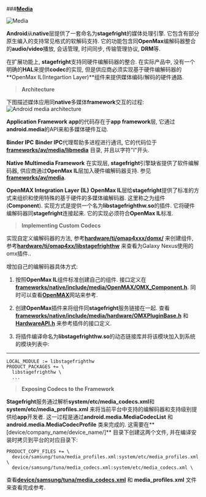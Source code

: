 
###[**Media**](http://source.android.com/devices/media.html)

![Media](http://source.android.com/devices/images/ape_fwk_hal_media.png)

**Android**从**native**层提供了一套命名为**stagefright**的媒体处理引擎. 它包含有部分原生编入的支持常见格式的软解码支持.  它的功能包含同**OpenMax**编解码器整合的**audio/video**播放, 会话管理, 时间同步, 传输管理协议, **DRM**等.

在扩展功能上, **stagefright**支持同硬件编解码器的整合.  在实际产品中, 没有一个明确的**HAL**来提供**codec**的实现, 但是供应商必须实现基于硬件编解码器的**OpenMax IL(Integartion Layer)**组件来提供媒体编码/解码的硬件通路.

> **Architecture**

下图描述媒体应用同**native**多媒体**framework**交互的过程:
![Android media architecture](http://source.android.com/devices/images/ape_fwk_media.png)


**Application Framework**
**app**的代码存在于**app framework**层, 它通过**android.media**的API来和多媒体硬件互动.

**Binder IPC**
**Binder IPC**代理帮助多进程进行通讯, 它的代码位于[**frameworks/av/media/libmedia**](https://android.googlesource.com/platform/frameworks/av/+/android-5.1.1_r18/media/libmedia/) 目录, 并且以字符"I"开头. 

**Native Multimedia Framework**
在实现层, **stagefright**引擎缺省提供了软件编解码器, 供应商通过**OpenMax IL**层加入硬件编解码器支持. 参见[**frameworks/av/media**](https://android.googlesource.com/platform/frameworks/av/+/android-5.1.1_r18/media/).

**OpenMAX Integration Layer (IL)**
**OpenMax IL**层给**stagefright**提供了标准的方式来组织和使用特殊的基于硬件的多媒体编解码器. 这里称之为组件(**Component**). 实现方式是提供一个名为**libstagefrighthw.so**的插件. 它将硬件编解码器同**stagefright**连接起来. 它的实现必须符合**OpenMax IL**标准.


> **Implementing Custom Codecs**

实现自定义编解码器的方法, 参考[**hardware/ti/omap4xxx/domx/**](https://android.googlesource.com/platform/hardware/ti/omap4xxx/+/android-5.1.1_r18/domx/) 来创建组件, 参考[**hardware/ti/omap4xx/libstagefrighthw**](https://android.googlesource.com/platform/hardware/ti/omap4xxx/+/android-5.1.1_r18/libstagefrighthw/) 来查看为Galaxy Nexus使用的omx插件..

增加自己的编解码器具体方式:

 1. 按照**OpenMax IL**组件标准创建自己的组件.
    接口定义在[**frameworks/native/include/media/OpenMAX/OMX_Component.h**](https://android.googlesource.com/platform/frameworks/native/+/android-5.1.1_r18/include/media/openmax/OMX_Component.h).
    同时可以查看[**OpenMAX**](http://www.khronos.org/openmax/)网站来参考.

 2. 创建**OpenMax**插件来将组件同**stagefright**服务链接在一起. 查看[**frameworks/native/include/media/hardware/OMXPluginBase.h**](https://android.googlesource.com/platform/frameworks/native/+/android-5.1.1_r18/include/media/hardware/OMXPluginBase.h) 和 [**HardwareAPI.h**](https://android.googlesource.com/platform/frameworks/native/+/android-5.1.1_r18/include/media/hardware/HardwareAPI.h) 来参考插件的接口定义.

 3. 将插件编译命名为**libstagefrighthw.so**的动态链接库并将该模块加入到系统的模块列表中:

----------
    LOCAL_MODULE := libstagefrighthw
    PRODUCT_PACKAGES += \
      libstagefrighthw \
      ...


> **Exposing Codecs to the Framework**

**Stagefright**服务通过解析**system/etc/media_codecs.xml**和**system/etc/media_profiles.xml** 来将当前平台中支持的编解码器和支持级别提供给**app**开发者. 这一过程是通过**android.media.MediaCodecList** 和**android.media.MediaCodecProfile** 类来完成的. 这需要在**[device/company_name/device_name/]** 目录下创建这两个文件, 并在编译安装时拷贝到平台的对应目录下:

    PRODUCT_COPY_FILES += \
      device/samsung/tuna/media_profiles.xml:system/etc/media_profiles.xml \
      device/samsung/tuna/media_codecs.xml:system/etc/media_codecs.xml \


查看[**device/samsung/tuna/media_codecs.xml**](https://android.googlesource.com/device/samsung/tuna/+/android-4.3.1_r1/media_codecs.xml) 和 **media_profiles.xml** 文件来查看完成参考.
